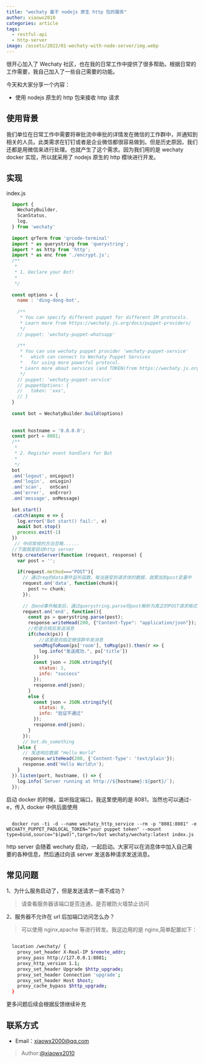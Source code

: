 ```yaml
---
title: "wechaty 基于 nodejs 原生 http 包的服务"
author: xiaowx2010
categories: article
tags:
  - restful-api
  - http-server
image: /assets/2022/01-wechaty-with-node-server/img.webp
---
```


很开心加入了 Wechaty 社区，也在我的日常工作中提供了很多帮助。根据日常的工作需要，我自己加入了一些自己需要的功能。

今天和大家分享一个内容：

- 使用 nodejs 原生的 http 包来接收 http 请求

## 使用背景

我们单位在日常工作中需要将审批流中审批的详情发在微信的工作群中，并通知到相关的人员。此类需求在钉钉或者是企业微信都很容易做到。但是历史原因，我们还都是用微信来进行处理。也就产生了这个需求。因为我们用的是 wechaty docker 实现，所以就采用了 nodejs 原生的 http 模块进行开发。

## 实现

index.js

```javascript
  import {
    WechatyBuilder,
    ScanStatus,
    log,
  } from 'wechaty'
  
  import qrTerm from 'qrcode-terminal'
  import * as querystring from 'querystring';
  import * as http from 'http';
  import * as enc from './encrypt.js';
  /**
   *
   * 1. Declare your Bot!
   *
   */
  
  const options = {
    name : 'ding-dong-bot',
  
    /**
     * You can specify different puppet for different IM protocols.
     * Learn more from https://wechaty.js.org/docs/puppet-providers/
     */
    // puppet: 'wechaty-puppet-whatsapp'
  
    /**
     * You can use wechaty puppet provider 'wechaty-puppet-service'
     *   which can connect to Wechaty Puppet Services
     *   for using more powerful protocol.
     * Learn more about services (and TOKEN)from https://wechaty.js.org/docs/puppet-services/
     */
    // puppet: 'wechaty-puppet-service'
    // puppetOptions: {
    //   token: 'xxx',
    // }
  }
  
  const bot = WechatyBuilder.build(options)
  
  
  const hostname = '0.0.0.0';
  const port = 8081;
  /**
   *
   * 2. Register event handlers for Bot
   *
   */
  bot
  .on('logout', onLogout)
  .on('login',  onLogin)
  .on('scan',   onScan)
  .on('error',  onError)
  .on('message', onMessage)
  
  bot.start()
  .catch(async e => {
    log.error('Bot start() fail:', e)
    await bot.stop()
    process.exit(-1)
  })
   // 中间常规的方法忽略......
  //下面就是启动http server
  http.createServer(function (request, response) {
    var post = '';
  
    if(request.method==="POST"){
      // 通过req的data事件监听函数，每当接受到请求体的数据，就累加到post变量中
      request.on('data', function(chunk){
        post += chunk;
      });
  
      // 在end事件触发后，通过querystring.parse将post解析为真正的POST请求格式，然后向客户端返回。
      request.on('end', function(){
        const ps = querystring.parse(post);
        response.writeHead(200, {"Content-Type": "application/json"});
        //检查合规后发送消息
        if(check(ps)) {
            //这里是向指定微信群中发消息
          sendMsgToRoom(ps['room'], toMsg(ps)).then(r => {
            log.info("发送成功.", ps['title'])
          })
          const json = JSON.stringify({
            status: 1,
            info: "success"
          });
          response.end(json);
        }
        else {
          const json = JSON.stringify({
            status: 0,
            info: "验证不通过"
          });
          response.end(json);
        }
      });
      // bot.do_something
    }else {
      // 发送响应数据 "Hello World"
      response.writeHead(200, {'Content-Type': 'text/plain'});
      response.end('Hello World\n');
    }
  }).listen(port, hostname, () => {
    log.info(`Server running at http://${hostname}:${port}/`);
  });
```

启动 docker 的时候，监听指定端口，我这里使用的是 8081，当然也可以通过-e，传入 docker 中供后面使用

```shell

  docker run -ti -d --name wechaty_http_service --rm -p "8081:8081" -e WECHATY_PUPPET_PADLOCAL_TOKEN="your puppet token" --mount type=bind,source="$(pwd)",target=/bot wechaty/wechaty:latest index.js

```

http server 会随着 wechaty 启动，一起启动。大家可以在消息体中加入自己需要的各种信息，然后通过向该 server 发送各种请求发送消息。

## 常见问题

1、为什么服务启动了，但是发送请求一直不成功？
>请查看服务器该端口是否连通，是否被防火墙禁止访问

2、服务器不允许在 url 后加端口访问怎么办？
>可以使用 nginx,apache 等进行转发。我这边用的是 nginx,简单配置如下：

```bash

  location /wechaty/ {
    proxy_set_header X-Real-IP $remote_addr;
    proxy_pass http://127.0.0.1:8081;
    proxy_http_version 1.1;
    proxy_set_header Upgrade $http_upgrade;
    proxy_set_header Connection 'upgrade';
    proxy_set_header Host $host;
    proxy_cache_bypass $http_upgrade;
  }

```

更多问题后续会根据反馈继续补充

## 联系方式

- Email：xiaowx2000@qq.com

> Author:[@xiaowx2010](https://github.com/xiaowx2010)
